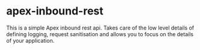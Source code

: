 # apex-inbound-rest
This is a simple Apex inbound rest api. Takes care of the low level details of defining logging, request sanitisation and allows you to focus on the details of your application.
